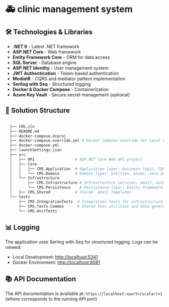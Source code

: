 # 🚑 clinic management system

## 🛠️ Technologies & Libraries

- **.NET 9** - Latest .NET framework
- **ASP.NET Core** - Web framework
- **Entity Framework Core** - ORM for data access
- **SQL Server** - Database engine
- **ASP.NET Identity** - User management system
- **JWT Authentication** - Token-based authentication
- **MediatR** - CQRS and mediator pattern implementation
- **Serilog with Seq** - Structured logging
- **Docker & Docker Compose** - Containerization
- **Azure Key Vault** - Secure secret management (optional)

## 📁 Solution Structure

```sh

  ├── CMS.sln
  ├── README.md
  ├── docker-compose.dcproj
  ├── docker-compose.override.yml # Docker Compose override for local development
  ├── docker-compose.yml
  ├── launchSettings.json
  ├── src
  │   ├── API                  # ASP.NET Core Web API project
  │   ├── Core
  │   │   ├── CMS.Application  # Application layer: business logic, CQRS, MediatR, validation
  │   │   └── CMS.Domain       # Domain layer: entities, enums, core business models
  │   └── Infrastructure
  │       ├── CMS.Infrastructure # Infrastructure services: email, authentication
  │       └── CMS.Persistence    # Persistence layer: Entity Framework, repositories, migrations
  │   ├── CMS.Shared           # Shared  email templates
  └── tests
      ├── CMS.IntegrationTests  # Integration tests for infrastructure and persistence layers
      ├── CMS.Tests.Common      # Shared test utilities and data generators
      └── CMS.UnitTests
```

## 📊 Logging

The application uses Serilog with Seq for structured logging. Logs can be viewed:

- Local Development: [http://localhost:5341](http://localhost:5341)
- Docker Environment: [http://localhost:8081](http://localhost:8081)

## 📚 API Documentation

The API documentation is available at:
`https://localhost:<port>/scalar/v1`
(where <port> corresponds to the running API port)

